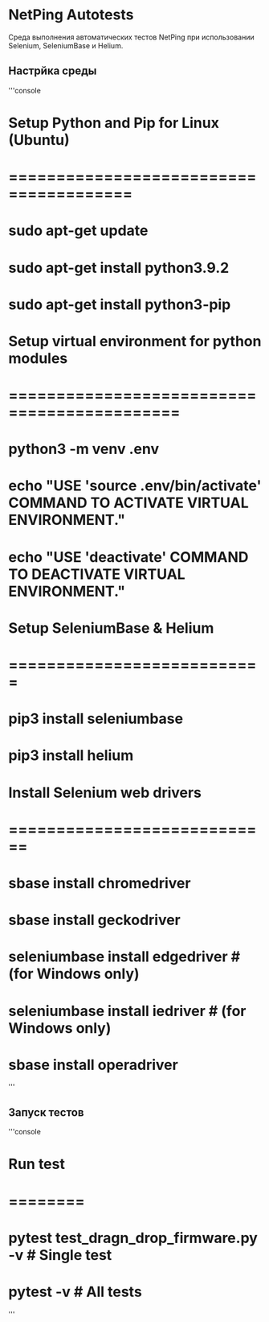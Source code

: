 
# NetPing Autotests

Среда выполнения автоматических тестов NetPing при использовании Selenium, SeleniumBase и Helium.

## Настрйка среды

'''console
# Setup Python and Pip for Linux (Ubuntu)
# =======================================
# sudo apt-get update
# sudo apt-get install python3.9.2
# sudo apt-get install python3-pip

# Setup virtual environment for python modules
# ============================================

# python3 -m venv .env
# echo "USE 'source .env/bin/activate' COMMAND TO ACTIVATE VIRTUAL ENVIRONMENT."
# echo "USE 'deactivate' COMMAND TO DEACTIVATE VIRTUAL ENVIRONMENT."

# Setup SeleniumBase & Helium
# ===========================

# pip3 install seleniumbase
# pip3 install helium

# Install Selenium web drivers
# ============================

# sbase install chromedriver
# sbase install geckodriver
# seleniumbase install edgedriver   # (for Windows only)
# seleniumbase install iedriver     # (for Windows only)
# sbase install operadriver
'''

## Запуск тестов

'''console
# Run test
# ========

# pytest test_dragn_drop_firmware.py -v     # Single test
# pytest -v                                 # All tests
'''

